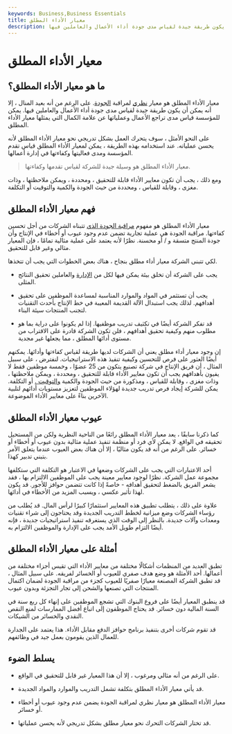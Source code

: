 ```yaml
---
keywords: Business,Business Essentials
title: معيار الأداء المطلق
description: معيار الأداء المطلق هو معيار نظري لمراقبة الجودة. على الرغم من أنه بعيد المنال ، إلا أنه يمكن أن يكون طريقة جيدة لقياس مدى جودة أداء الأعمال والعاملين فيها.
---
```


# معيار الأداء المطلق
## ما هو معيار الأداء المطلق؟

معيار الأداء المطلق هو معيار [نظري](/benchmark) لمراقبة [الجودة](/quality-control). على الرغم من أنه بعيد المنال ، إلا أنه يمكن أن يكون طريقة جيدة لقياس مدى جودة أداء الأعمال والعاملين فيها. يمكن للمؤسسة قياس مدى تراجع الأعمال وعملياتها عن علامة الكمال التي يمثلها معيار الأداء المطلق.

على النحو الأمثل ، سوف يتحرك العمل بشكل تدريجي نحو معيار الأداء المطلق لأنه يحسن عملياته. عند استخدامه بهذه الطريقة ، يمكن لمعيار الأداء المطلق قياس تقدم المؤسسة ومدى فعاليتها وكفاءتها في إدارة أعمالها.

> معيار الأداء المطلق هو وسيلة جيدة للشركة لقياس تقدمها وكفاءتها.

>

ومع ذلك ، يجب أن تكون معايير الأداء قابلة للتحقيق ، ومحددة ، ويمكن ملاحظتها ، وذات مغزى ، وقابلة للقياس ، ومحددة من حيث الجودة والكمية والتوقيت أو التكلفة.

## فهم معيار الأداء المطلق

معيار الأداء المطلق هو مفهوم [مراقبة الجودة الذي](/qualityofearnings) تتبناه الشركات من أجل تحسين كفاءتها. مراقبة الجودة هي عملية تجارية تضمن عدم وجود عيوب أو أخطاء في الإنتاج وأن جودة المنتج متسقة و / أو محسنة. نظرًا لأنه يعتمد على عملية مثالية تمامًا ، فإن المعيار مثالي وغير قابل للتحقيق.

لكي تتبنى الشركة معيار أداء مطلق بنجاح ، هناك بعض الخطوات التي يجب أن تتخذها.

- يجب على الشركة أن تخلق بيئة يمكن فيها لكل من [الإدارة](/performance-management) والعاملين تحقيق النتائج المثلى.

- يجب أن تستثمر في المواد والموارد المناسبة لمساعدة الموظفين على تحقيق أهدافهم. لذلك يجب استبدال الآلة القديمة المعيبة في خط الإنتاج بأحدث التقنيات لتجنب المنتجات سيئة البناء.

- قد تفكر الشركة أيضًا في تكثيف تدريب موظفيها. إذا لم يكونوا على دراية بما هو مطلوب منهم وكيفية تحقيق أهدافهم ، فلن تكون الشركة قادرة على الاقتراب من مستوى أدائها المطلق ، مما يجعلها غير مجدية.

إن وجود معيار أداء مطلق يعني أن الشركات لديها طريقة لقياس كفاءتها وأدائها. يمكنهم أيضًا العثور على فرص للتحسين وكيفية تنفيذ هذه الاستراتيجيات. لنفترض ، على سبيل المثال ، أن فريق الإنتاج في شركة تصنيع يتكون من 25 عضوًا ، وخمسة موظفين فقط لا يفيون بأهدافهم يجب أن تكون معايير الأداء قابلة للتحقيق ، ومحددة ، ويمكن ملاحظتها ، وذات مغزى ، وقابلة للقياس ، ومذكورة من حيث الجودة والكمية [والتوقيت .](/timeliness) أو التكلفة. يمكن للشركة إيجاد فرص تدريب جديدة لهؤلاء الموظفين لتعزيز مستويات أدائهم لتلبية الآخرين بناءً على معايير الأداء الموضوعة.

## عيوب معيار الأداء المطلق

كما ذكرنا سابقًا ، يعد معيار الأداء المطلق رائعًا من الناحية النظرية ولكن من المستحيل تحقيقه في الواقع. لا يمكن لأي فرد أو منظمة تنفيذ عملية مثالية بدون عيوب أو أخطاء أو خسائر. على الرغم من أنه قد يكون مثاليًا ، إلا أن هناك بعض العيوب عندما يتعلق الأمر بتبني تدبير كهذا.

أحد الاعتبارات التي يجب على الشركات وضعها في الاعتبار هو التكلفة التي ستكلفها مجموعة عمل الشركة. نظرًا لوجود معايير معينة يجب على الموظفين الالتزام بها ، فقد يشعر الفريق بالضغط لتحقيق أهدافه - خاصةً إذا كانت تتضمن حوافز للأجور. قد يكون لهذا تأثير عكسي ، ويسبب المزيد من الأخطاء في أدائها.

علاوة على ذلك ، يتطلب تطبيق هذه المعايير استثمارًا كبيرًا لرأس المال. قد يُطلب من رؤساء الشركات وضع ميزانية لخطط التدريب الجديدة وقد يحتاجون إلى شراء تقنيات ومعدات وآلات جديدة. بالنظر إلى الوقت الذي يستغرقه تنفيذ استراتيجيات جديدة ، فإنه أيضًا التزام طويل الأمد يجب على الإدارة والموظفين الالتزام به.

## أمثلة على معيار الأداء المطلق

تطبق العديد من المنظمات أشكالًا مختلفة من معايير الأداء التي تقيس أجزاء مختلفة من أعمالها. أحد الأمثلة هو وضع هدف صفري للعيوب أو الخسائر لفريقه. على سبيل المثال ، قد تطبق الشركة المصنعة معيارًا صفريًا للعيوب كجزء من مراقبة الجودة لضمان اكتمال المنتجات التي تصنعها والشحن إلى تجار التجزئة وبدون عيوب.

قد ينطبق المعيار أيضًا على فروع البنوك التي تشجع الموظفين على إنهاء كل ربع سنة في السنة المالية دون خسائر. قد يحتاج الموظفون إلى اتباع أفضل الممارسات لمنع النقص النقدي والخسائر من الشيكات.

قد تقوم شركات أخرى بتنفيذ برنامج حوافز الدفع مقابل الأداء. هذا يعتمد على الجدارة للعمال الذين يقومون بعمل جيد في وظائفهم.

## يسلط الضوء

- على الرغم من أنه مثالي ومرغوب ، إلا أن هذا المعيار غير قابل للتحقيق في الواقع.

- قد يأتي معيار الأداء المطلق بتكلفة تشمل التدريب والموارد والمواد الجديدة.

- معيار الأداء المطلق هو معيار نظري لمراقبة الجودة يضمن عدم وجود عيوب أو أخطاء أو خسائر.

- قد تختار الشركات التحرك نحو معيار مطلق بشكل تدريجي لأنه يحسن عملياتها.


